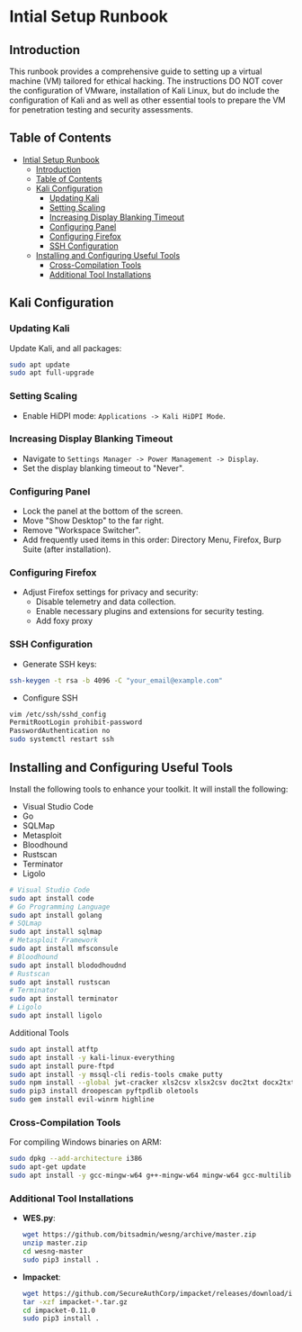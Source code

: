 
# Intial Setup Runbook

## Introduction

This runbook provides a comprehensive guide to setting up a virtual machine (VM) tailored for ethical hacking. The instructions DO NOT cover the configuration of VMware, installation of Kali Linux, but do include the configuration of Kali and as well as other essential tools to prepare the VM for penetration testing and security assessments.

## Table of Contents
- [Intial Setup Runbook](#intial-setup-runbook)
  - [Introduction](#introduction)
  - [Table of Contents](#table-of-contents)
  - [Kali Configuration](#kali-configuration)
    - [Updating Kali](#updating-kali)
    - [Setting Scaling](#setting-scaling)
    - [Increasing Display Blanking Timeout](#increasing-display-blanking-timeout)
    - [Configuring Panel](#configuring-panel)
    - [Configuring Firefox](#configuring-firefox)
    - [SSH Configuration](#ssh-configuration)
  - [Installing and Configuring Useful Tools](#installing-and-configuring-useful-tools)
    - [Cross-Compilation Tools](#cross-compilation-tools)
    - [Additional Tool Installations](#additional-tool-installations)

## Kali Configuration

### Updating Kali

Update Kali, and all packages:
```sh
sudo apt update
sudo apt full-upgrade
```

### Setting Scaling

- Enable HiDPI mode: `Applications -> Kali HiDPI Mode`.

### Increasing Display Blanking Timeout

- Navigate to `Settings Manager -> Power Management -> Display`.
- Set the display blanking timeout to "Never".

### Configuring Panel

- Lock the panel at the bottom of the screen.
- Move "Show Desktop" to the far right.
- Remove "Workspace Switcher".
- Add frequently used items in this order: Directory Menu, Firefox, Burp Suite (after installation).

### Configuring Firefox

- Adjust Firefox settings for privacy and security:
  - Disable telemetry and data collection.
  - Enable necessary plugins and extensions for security testing.
  - Add foxy proxy

### SSH Configuration

- Generate SSH keys:
```sh
ssh-keygen -t rsa -b 4096 -C "your_email@example.com"
```

- Configure SSH

```sh
vim /etc/ssh/sshd_config
PermitRootLogin prohibit-password
PasswordAuthentication no
sudo systemctl restart ssh
```

## Installing and Configuring Useful Tools

Install the following tools to enhance your toolkit.  It will install the following:

- Visual Studio Code
- Go
- SQLMap
- Metasploit
- Bloodhound
- Rustscan
- Terminator
- Ligolo

```sh
# Visual Studio Code
sudo apt install code
# Go Programming Language
sudo apt install golang
# SQLmap
sudo apt install sqlmap
# Metasploit Framework
sudo apt install mfsconsule
# Bloodhound
sudo apt install blododhoudnd
# Rustscan
sudo apt install rustscan
# Terminator
sudo apt install terminator 
# Ligolo
sudo apt install ligolo
```

Additional Tools
```bash
sudo apt install atftp
sudo apt install -y kali-linux-everything
sudo apt install pure-ftpd
sudo apt install -y mssql-cli redis-tools cmake putty
sudo npm install --global jwt-cracker xls2csv xlsx2csv doc2txt docx2txt
sudo pip3 install droopescan pyftpdlib oletools
sudo gem install evil-winrm highline
```

### Cross-Compilation Tools

For compiling Windows binaries on ARM:
```bash
sudo dpkg --add-architecture i386
sudo apt-get update
sudo apt install -y gcc-mingw-w64 g++-mingw-w64 mingw-w64 gcc-multilib g++-multilib libc6-dev:i386
```

### Additional Tool Installations

- **WES.py**:
  ```bash
  wget https://github.com/bitsadmin/wesng/archive/master.zip
  unzip master.zip
  cd wesng-master
  sudo pip3 install .
  ```

- **Impacket**:
  ```bash
  wget https://github.com/SecureAuthCorp/impacket/releases/download/impacket_0_11_0/impacket-0.11.0.tar.gz
  tar -xzf impacket-*.tar.gz
  cd impacket-0.11.0
  sudo pip3 install .
  ```

 <!--- Last Updated July 8, 2024 --->